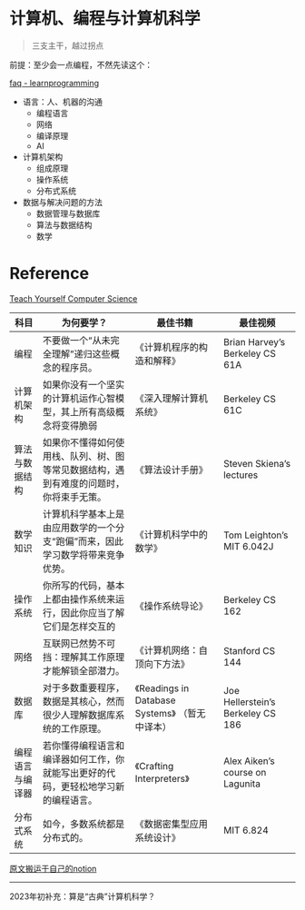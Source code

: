 # 计算机、编程与计算机科学

> 三支主干，越过拐点

前提：至少会一点编程，不然先读这个：

[faq - learnprogramming](https://www.reddit.com/r/learnprogramming/wiki/faq/#wiki_getting_started)

- 语言：人、机器的沟通
    - 编程语言
    - 网络
    - 编译原理
    - AI
- 计算机架构
    - 组成原理
    - 操作系统
    - 分布式系统
- 数据与解决问题的方法
    - 数据管理与数据库
    - 算法与数据结构
    - 数学

# Reference

[Teach Yourself Computer Science](https://teachyourselfcs.com/)

| 科目       | 为何要学？                                       | 最佳书籍                                   | 最佳视频                              |
|----------|---------------------------------------------|----------------------------------------|-----------------------------------|
| 编程       | 不要做一个“从未完全理解”递归这些概念的程序员。                    | 《计算机程序的构造和解释》                          | Brian Harvey’s Berkeley CS 61A    |
| 计算机架构    | 如果你没有一个坚实的计算机运作心智模型，其上所有高级概念将变得脆弱           | 《深入理解计算机系统》                            | Berkeley CS 61C                   |
| 算法与数据结构  | 如果你不懂得如何使用栈、队列、树、图等常见数据结构，遇到有难度的问题时，你将束手无策。 | 《算法设计手册》                               | Steven Skiena’s lectures          |
| 数学知识     | 计算机科学基本上是由应用数学的一个分支“跑偏”而来，因此学习数学将带来竞争优势。    | 《计算机科学中的数学》                            | Tom Leighton’s MIT 6.042J         |
| 操作系统     | 你所写的代码，基本上都由操作系统来运行，因此你应当了解它们是怎样交互的         | 《操作系统导论》                               | Berkeley CS 162                   |
| 网络       | 互联网已然势不可挡：理解其工作原理才能解锁全部潜力。                  | 《计算机网络：自顶向下方法》                         | Stanford CS 144                   |
| 数据库      | 对于多数重要程序，数据是其核心，然而很少人理解数据库系统的工作原理。          | 《Readings in Database Systems》 （暂无中译本） | Joe Hellerstein’s Berkeley CS 186 |
| 编程语言与编译器 | 若你懂得编程语言和编译器如何工作，你就能写出更好的代码，更轻松地学习新的编程语言。   | 《Crafting Interpreters》                | Alex Aiken’s course on Lagunita   |
| 分布式系统    | 如今，多数系统都是分布式的。                              | 《数据密集型应用系统设计》                          | MIT 6.824                         |


[原文搬运于自己的notion](https://gantrol.notion.site/0316a54b699f4d9f85e1ba2f1a3c1152?v=3fac5c289f6b4b689d2dc2545d7e8cc5)

---

2023年初补充：算是“古典”计算机科学？
